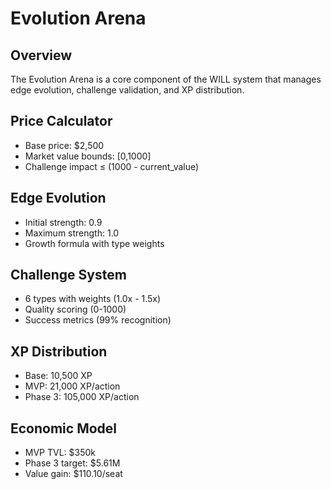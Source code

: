# Evolution Arena

## Overview
The Evolution Arena is a core component of the WILL system that manages edge evolution, challenge validation, and XP distribution.

## Price Calculator
* Base price: $2,500
* Market value bounds: [0,1000]
* Challenge impact ≤ (1000 - current_value)

## Edge Evolution
* Initial strength: 0.9
* Maximum strength: 1.0
* Growth formula with type weights

## Challenge System
* 6 types with weights (1.0x - 1.5x)
* Quality scoring (0-1000)
* Success metrics (99% recognition)

## XP Distribution
* Base: 10,500 XP
* MVP: 21,000 XP/action
* Phase 3: 105,000 XP/action

## Economic Model
* MVP TVL: $350k
* Phase 3 target: $5.61M
* Value gain: $110.10/seat